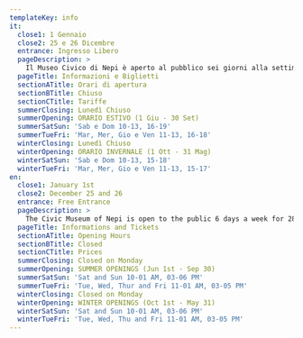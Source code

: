 ```yaml
---
templateKey: info
it:
  close1: 1 Gennaio
  close2: 25 e 26 Dicembre
  entrance: Ingresso Libero
  pageDescription: >
    Il Museo Civico di Nepi è aperto al pubblico sei giorni alla settimana per un totale complessivo di 28 ore settimanali. La struttura museale è visitabile anche durante alcune festività, quali Pasqua, 25 aprile, 1 maggio, 2 giugno e 15 agosto, salvo diverse disposizioni.
  pageTitle: Informazioni e Biglietti
  sectionATitle: Orari di apertura
  sectionBTitle: Chiuso
  sectionCTitle: Tariffe
  summerClosing: Lunedì Chiuso
  summerOpening: ORARIO ESTIVO (1 Giu - 30 Set)
  summerSatSun: 'Sab e Dom 10-13, 16-19'
  summerTueFri: 'Mar, Mer, Gio e Ven 11-13, 16-18'
  winterClosing: Lunedì Chiuso
  winterOpening: ORARIO INVERNALE (1 Ott - 31 Mag)
  winterSatSun: 'Sab e Dom 10-13, 15-18'
  winterTueFri: 'Mar, Mer, Gio e Ven 11-13, 15-17'
en:
  close1: January 1st
  close2: December 25 and 26
  entrance: Free Entrance
  pageDescription: >
    The Civic Museum of Nepi is open to the public 6 days a week for 28 hours per week. The Museum is also open during some feast days such as Easter, the 25th of April, the 1st of May, the 2nd of June and the 15th of August except specific disposals.
  pageTitle: Informations and Tickets
  sectionATitle: Opening Hours
  sectionBTitle: Closed
  sectionCTitle: Prices
  summerClosing: Closed on Monday
  summerOpening: SUMMER OPENINGS (Jun 1st - Sep 30)
  summerSatSun: 'Sat and Sun 10-01 AM, 03-06 PM'
  summerTueFri: 'Tue, Wed, Thur and Fri 11-01 AM, 03-05 PM'
  winterClosing: Closed on Monday
  winterOpening: WINTER OPENINGS (Oct 1st - May 31)
  winterSatSun: 'Sat and Sun 10-01 AM, 03-06 PM'
  winterTueFri: 'Tue, Wed, Thu and Fri 11-01 AM, 03-05 PM'
---
```

